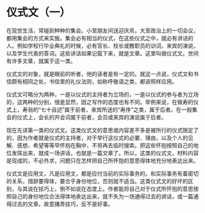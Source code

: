 # 仪式文（一）

在现世生活，常碰到种种的集会。小至朋友间送迎庆吊，大至政治上的一切会议，都用集会的方式来实施。集会必有相当的仪式，在这些仪式之中，就必有讲话的人。例如学校行毕业典礼的时候，必有官长、校长或教职员的训词，来宾的演说，以及学生代表的答词。这些讲话如果记载下来，就是文章。这里叫做仪式文。世间有许多文章，就属于这一类。

仪式文的对象，就是眼前的听者，他的读者是有一定的。就这一点说，仪式文和书信颇有相同之处，书信里的礼仪法则，如称呼敬语之类，都该照样应用。

仪式文可略分为两种，一是以仪式的主持者为立场的，一是以仪式的参与者为立场的，这两种的分别，很是显然，因之写作的态度也有不同。举例来说，在做寿的仪式上，寿翁的“七十自述”属于前者，来宾所送的“寿序”之类，属于后者。在一般集会的仪式上，会长的开会词属于前者，会员或来宾的演说属于后者。

现在先讲第一类的仪式文。这类仪式文的意思或内容差不多是被所行的仪式限定了的，因为作者就是仪式的主持者，对于举行这仪式的必要、理由，以及个人的见解、感想、希望等等早怀抱在胸中，不劳再去临时搜索。把这些怀抱按照自己的地位发挥出来，就成一场讲话，也就是一篇文章了。所以，这类的仪式文，材料内容是现成的，不必外求，问题只在怎样把自己所怀抱的意思得体地充分地表达出来。

仪式文是应用文，凡是应用文，都是应付当前的实际事务的，和实际事务有着密切的关系，措辞要得体，要合乎身份地位，否则就不适当。这类仪式文的好坏的区别，与其说在技巧上，倒不如说在态度上。作者能将自己对于仪式所怀抱的意思按照自己的身份地位合法得体地表达出来，就不失为一场通得过去的讲话，或一篇通得过去的文章。故意播弄技巧，反不是好事。